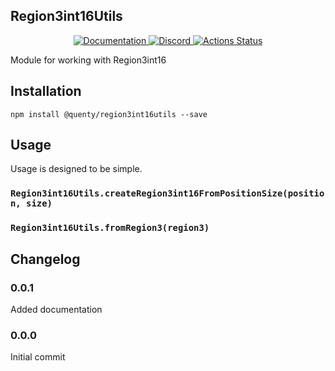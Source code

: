 ## Region3int16Utils
<div align="center">
  <a href="http://quenty.github.io/api/">
    <img src="https://img.shields.io/badge/docs-website-green.svg" alt="Documentation" />
  </a>
  <a href="https://discord.gg/mhtGUS8">
    <img src="https://img.shields.io/badge/discord-nevermore-blue.svg" alt="Discord" />
  </a>
  <a href="https://github.com/Quenty/NevermoreEngine/actions">
    <img src="https://github.com/Quenty/NevermoreEngine/workflows/luacheck/badge.svg" alt="Actions Status" />
  </a>
</div>

Module for working with Region3int16

## Installation
```
npm install @quenty/region3int16utils --save
```

## Usage
Usage is designed to be simple.

### `Region3int16Utils.createRegion3int16FromPositionSize(position, size)`

### `Region3int16Utils.fromRegion3(region3)`


## Changelog

### 0.0.1
Added documentation

### 0.0.0
Initial commit